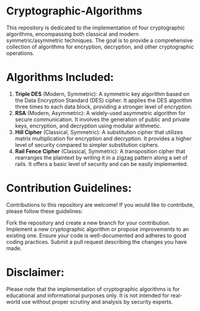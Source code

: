 # Cryptographic-Algorithms
This repository is dedicated to the implementation of four cryptographic algorithms, encompassing both classical and modern symmetric/asymmetric techniques. The goal is to provide a comprehensive collection of algorithms for encryption, decryption, and other cryptographic operations.

# Algorithms Included:
1. **Triple DES** (Modern, Symmetric): A symmetric key algorithm based on the Data Encryption Standard (DES) cipher. It applies the DES algorithm three times to each data block, providing a stronger level of encryption.
2. **RSA** (Modern, Asymmetric): A widely-used asymmetric algorithm for secure communication. It involves the generation of public and private keys, encryption, and decryption using modular arithmetic.
3. **Hill Cipher** (Classical, Symmetric): A substitution cipher that utilizes matrix multiplication for encryption and decryption. It provides a higher level of security compared to simpler substitution ciphers.
4. **Rail Fence Cipher** (Classical, Symmetric): A transposition cipher that rearranges the plaintext by writing it in a zigzag pattern along a set of rails. It offers a basic level of security and can be easily implemented.


# Contribution Guidelines:
Contributions to this repository are welcome! If you would like to contribute, please follow these guidelines:

Fork the repository and create a new branch for your contribution.
Implement a new cryptographic algorithm or propose improvements to an existing one.
Ensure your code is well-documented and adheres to good coding practices.
Submit a pull request describing the changes you have made.

# Disclaimer:
Please note that the implementation of cryptographic algorithms is for educational and informational purposes only. It is not intended for real-world use without proper scrutiny and analysis by security experts.
